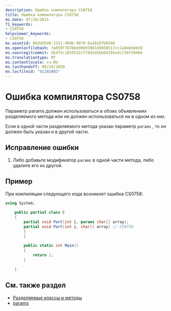 ```yaml
---
description: Ошибка компилятора CS0758
title: Ошибка компилятора CS0758
ms.date: 07/20/2015
f1_keywords:
- CS0758
helpviewer_keywords:
- CS0758
ms.assetid: 06ddd548-1311-40db-9078-8a18107b8346
ms.openlocfilehash: 7a859f787bbe90b93861d9958517cc1a8ebdebdd
ms.sourcegitcommit: 5b475c1855b32cf78d2d1bbb4295e4c236f39464
ms.translationtype: MT
ms.contentlocale: ru-RU
ms.lasthandoff: 09/24/2020
ms.locfileid: "91202803"
---
```

# <a name="compiler-error-cs0758"></a>Ошибка компилятора CS0758

Параметр params должен использоваться в обоих объявлениях разделяемого метода или не должен использоваться ни в одном из них.  
  
 Если в одной части разделяемого метода указан параметр `params` , то он должен быть указан и в другой части.  
  
## <a name="to-correct-this-error"></a>Исправление ошибки  
  
1. Либо добавьте модификатор `params` в одной части метода, либо удалите его из другой.  
  
## <a name="example"></a>Пример  

 При компиляции следующего кода возникнет ошибка CS0758:  
  
```csharp  
using System;  
  
    public partial class C  
    {  
        partial void Part(int i, params char[] array);  
        partial void Part(int i, char[] array) // CS0758  
        {  
        }  
  
        public static int Main()  
        {  
            return 1;  
        }  
  
    }  
```  
  
## <a name="see-also"></a>См. также раздел

- [Разделяемые классы и методы](../programming-guide/classes-and-structs/partial-classes-and-methods.md)
- [params](../language-reference/keywords/params.md)
